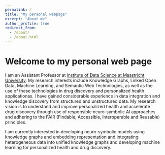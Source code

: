 ```yaml
---
permalink: /
title: "My personal webpage"
excerpt: "About me"
author_profile: true
redirect_from: 
  - /about/
  - /about.html
---
```





Welcome to my personal web page
======

I am an Assistant Professor at [Institute of Data Science at Maastricht University](https://www.maastrichtuniversity.nl/research/institute-data-science). My research interests include Knowledge Graphs, Linked Open Data,  Machine Learning, and Semantic Web Technologies, as well as the use of these technologies in drug discovery and personalized health applicationas. I have gained  considerable experience in data integration and knowledge discovery from structured and unstructured data.
My research vision is to understand and improve personalized health and accelerate drug discovery through use of responsible neuro-symbolic AI approaches and adhering to the FAIR (Findable, Accessible, Interoperable and Reusable) principles.

I am currently interested in developing neuro-symbolic models using knowledge graphs and embedding representation and integrating heterogeneous data into unified knowledge graphs and developing machine learning for personalized health and drug discovery. 


